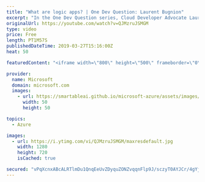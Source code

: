 ```yaml
---
title: "What are logic apps? | One Dev Question: Laurent Bugnion"
excerpt: "In the One Dev Question series, Cloud Developer Advocate Laurent Bugnion explains various development features of Azure. In this video, Laurent explains what Logic apps are.    Get more information at: http://gslb.ch/266c-onedevquestion  Create your free Azure account today: https://aka.ms/TryAzure1"
originalUrl: https://youtube.com/watch?v=QJMzruJSMGM
type: video
price: Free
length: PT1M57S
publishedDateTime: 2019-03-27T15:16:00Z
heat: 50

featuredContent: "<iframe width=\"800\" height=\"500\" frameborder=\"0\" src=\"https://www.youtube.com/embed/QJMzruJSMGM\" allow=\"accelerometer; autoplay; encrypted-media; gyroscope; picture-in-picture\" allowfullscreen></iframe>"

provider:
  name: Microsoft
  domain: microsoft.com
  images:
    - url: https://smartableai.github.io/microsoft-azure/assets/images/organizations/microsoft.com-50x50.jpg
      width: 50
      height: 50

topics:
  - Azure

images:
  - url: https://i.ytimg.com/vi/QJMzruJSMGM/maxresdefault.jpg
    width: 1280
    height: 720
    isCached: true

secured: "vPqXcnxABcALRTlmDu1QnqEeUvZDyquZONZvqqnFlp9J/sczyT0AYJCr/4gYjWx5+kRjOK/7QCxDRS58RLfiRAtla9MQLjW4YTi6/9WCjp3euS0u92r+avTRg+h6wJlXlqDLITUvApg7WAUYMMmJjDl/fk0k/6BRq8u5ebLHnoPY6a4xcd0YB6UNRiKjvcuPiwqZ5eN+ZPQVBx4sh1hAS2pWIRF1zSWYft5JcBx8jICjUHG3oVBC2XSWLdqnsVY7gMxwDfhE2GVYSzN44hW0XfP68fu7sBSYu74oI8ILHM6VfdP2kvZ00ABo+BifJdn1Gzh3ISLhfhZ4KXJv8xQL0zYY2nT7ptZe4bLthEICZZSZPF2IXB5rjuZbpYv33bpkXA2pHtJcK+W9KbonzVpFjXj/sSPlUmFDyH29wTbvWhI=;u6SBsyha+9cxW0dRM1LHRg=="
---
```


